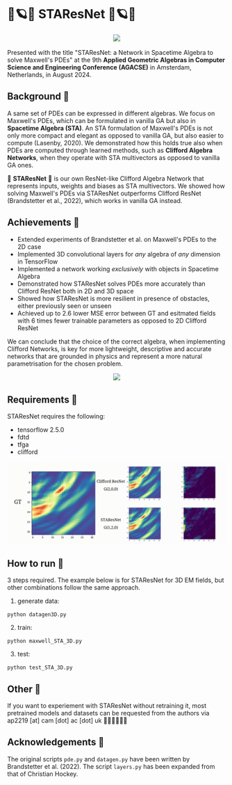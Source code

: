 
#  🌟🪐💫 STAResNet 💫🪐🌟


<p align="center">
<img src="/figures/3Dslices.gif" width="900">
</p>


Presented with the title "STAResNet: a Network in Spacetime Algebra to solve Maxwell's PDEs" at the 9th  **Applied Geometric Algebras in Computer Science and Engineering Conference (AGACSE)** in Amsterdam, Netherlands, in August 2024.


## Background 💫

A same set of PDEs can be expressed in different algebras. We focus on Maxwell's PDEs, which can be formulated in vanilla GA but also in **Spacetime Algebra (STA)**. An STA formulation of Maxwell's PDEs is not only more compact and elegant as opposed to vanilla GA, but also easier to compute (Lasenby, 2020). We demonstrated how this holds true also when PDEs are computed through learned methods, such as **Clifford Algebra Networks**, when they operate with STA multivectors as opposed to vanilla GA ones. 

💫 **STAResNet** 💫 is our own ResNet-like Clifford Algebra Network that represents inputs, weights and biases as STA multivectors. We showed how solving Maxwell's PDEs via STAResNet outperforms Clifford ResNet (Brandstetter et al., 2022), which works in vanilla GA instead.




## Achievements 💫

- Extended experiments of Brandstetter et al. on Maxwell's PDEs to the 2D case
- Implemented 3D convolutional layers for *any* algebra of *any* dimension in TensorFlow
- Implemented a network working *exclusively* with objects in Spacetime Algebra
- Demonstrated how STAResNet solves PDEs more accurately than Clifford ResNet both in 2D and 3D space
- Showed how STAResNet is more resilient in presence of obstacles, either previously seen or unseen
- Achieved up to 2.6 lower MSE error between GT and esitmated fields with 6 times fewer trainable parameters as opposed to 2D Clifford ResNet

We can conclude that the choice of the correct algebra, when implementing Clifford Networks, is key for more lightweight, descriptive and accurate networks that are grounded in physics and represent a more natural parametrisation for the chosen problem.

<p align="center">
<img src="/figures/3D.gif" width="600">
</p>


## Requirements 💫

STAResNet requires the following:

- tensorflow 2.5.0
- fdtd
- tfga
- clifford

<p align="center">
<img src="/figures/2D2.gif" width="600">
</p>

## How to run 💫

3 steps required. The example below is for STAResNet for 3D EM fields, but other combinations follow the same approach.

1. generate data:
```
python datagen3D.py
```
2. train:
```
python maxwell_STA_3D.py
```
3. test:
```
python test_STA_3D.py
```
## Other 💫

If you want to experiement with STAResNet without retraining it, most pretrained models and datasets can be requested from the authors via ap2219 [at] cam [dot] ac [dot] uk 👨🏼‍🎤👩🏾‍🎤

## Acknowledgements 💫

The original scripts `pde.py` and `datagen.py` have been written by Brandstetter et al. (2022). The script `layers.py` has been expanded from that of Christian Hockey. 





